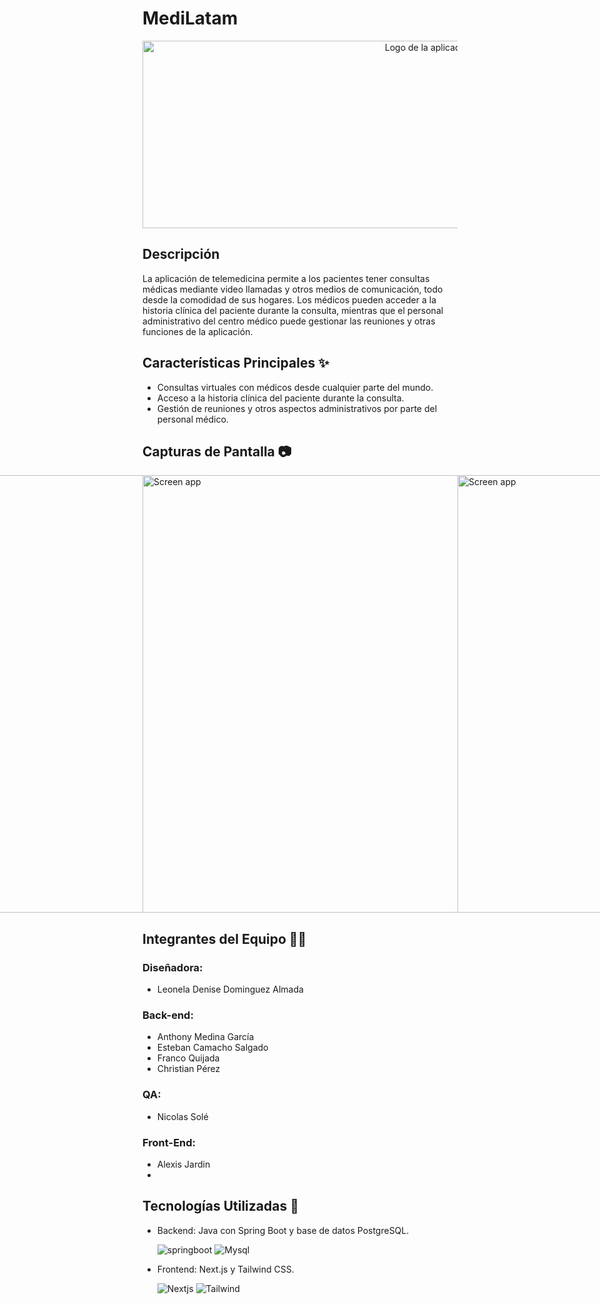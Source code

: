 # MediLatam

<div style="text-align: center;">
  <img src="./frontend/public/Medilatam.svg" alt="Logo de la aplicación" width="900" height="300" style="display: block;
    margin-left: auto;
    margin-right: auto;">
</div>


## Descripción 
La aplicación de telemedicina permite a los pacientes tener consultas médicas mediante video llamadas y otros medios de comunicación, todo desde la comodidad de sus hogares. Los médicos pueden acceder a la historia clínica del paciente durante la consulta, mientras que el personal administrativo del centro médico puede gestionar las reuniones y otras funciones de la aplicación.

## Características Principales ✨
- Consultas virtuales con médicos desde cualquier parte del mundo.
- Acceso a la historia clínica del paciente durante la consulta.
- Gestión de reuniones y otros aspectos administrativos por parte del personal médico.

## Capturas de Pantalla 📷
<div style="display: flex; justify-content: center; item:center">
  <img src="./frontend/public/562shots_so.png" alt="Screen app" width="900" height="700" style="display: block; margin: 0 auto;">
  <img src="./frontend/public/917shots_so.png" alt="Screen app" width="900" height="700" style="display: block; margin: 0 auto;">
  <img src="./frontend/public/309shots_so.png" alt="Screen app" width="900" height="700" style="display: block; margin: 0 auto;">
</div>


## Integrantes del Equipo 🙍‍♂️
### Diseñadora:
- Leonela Denise Dominguez Almada
### Back-end:
- Anthony Medina García
- Esteban Camacho Salgado
- Franco Quijada
- Christian Pérez
 ### QA:
- Nicolas Solé
 ### Front-End:
- Alexis Jardin
- 
## Tecnologías Utilizadas 🧰

- Backend: Java con Spring Boot y base de datos PostgreSQL.
  
    ![springboot](https://img.shields.io/badge/-Springboot-FFFFF?style=flat&logo=springboot&logoColor=ffffff)
    ![Mysql](https://img.shields.io/badge/-PostgreSQL-5DC1C6%3Fstyle%3Dflat%26logo%3Dmysql%26logoColor%3Dffffff)
  
- Frontend: Next.js y Tailwind CSS.

    ![Nextjs](https://img.shields.io/badge/Next-js?style=flat&logo=nextdotjs&logoColor=ffff&labelColor=%23000000&color=%23000000)
    ![Tailwind](https://img.shields.io/badge/-Tailwind-5DC1B9?style=flat&logo=tailwindcss&logoColor=ffffff)


